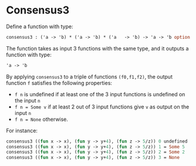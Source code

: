 # Consensus3

Define a function with type:
```ocaml
consensus3 : ('a -> 'b) * ('a -> 'b) * ('a   -> 'b) -> 'a -> 'b option
```
The function takes as input 3 functions with the same type,
and it outputs a function with type:
```ocaml
'a -> 'b
```
By applying `consensus3` to a triple of functions `(f0,f1,f2)`,
the output function `f` satisfies the following properties:
- `f n` is undefined if at least one of the 3 input functions is undefined on the input `n`
- `f n = Some v` if at least 2 out of 3 input functions give `v` as output on the input `n`
- `f n = None` otherwise.

For instance:
```ocaml
consensus3 ((fun x -> x), (fun y -> y+4), (fun z -> 5/z)) 0 undefined
consensus3 ((fun x -> x), (fun y -> y+4), (fun z -> 5/z)) 1 = Some 5
consensus3 ((fun x -> x), (fun y -> y+4), (fun z -> 5/z)) 2 = Some 2
consensus3 ((fun x -> x), (fun y -> y+4), (fun z -> 5/z)) 3 = None
```